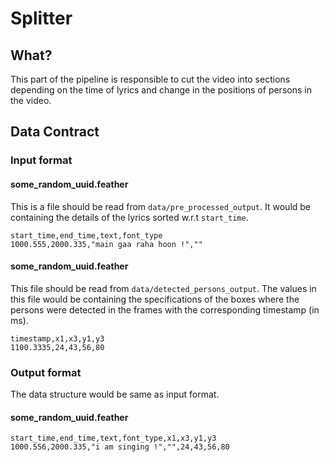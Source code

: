 # Splitter

## What?

This part of the pipeline is responsible to cut the video into sections depending on the time
of lyrics and change in the positions of persons in the video.

## Data Contract

### Input format

#### some_random_uuid.feather

This is a file should be read from `data/pre_processed_output`. It would be containing the details of the lyrics sorted w.r.t `start_time`.

```
start_time,end_time,text,font_type
1000.555,2000.335,"main gaa raha hoon !",""
```

#### some_random_uuid.feather

This file should be read from `data/detected_persons_output`.
The values in this file would be containing the specifications of the boxes where the persons were detected in the frames with the corresponding timestamp (in ms).

```
timestamp,x1,x3,y1,y3
1100.3335,24,43,56,80
```

### Output format

The data structure would be same as input format.

#### some_random_uuid.feather

```
start_time,end_time,text,font_type,x1,x3,y1,y3
1000.556,2000.335,"i am singing !","",24,43,56,80
```
